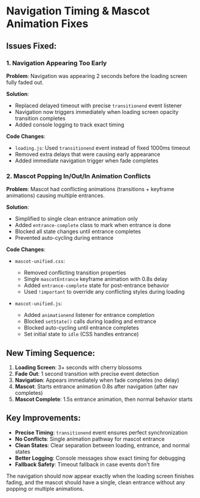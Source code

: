 # Navigation Timing & Mascot Animation Fixes

## Issues Fixed:

### 1. Navigation Appearing Too Early
**Problem**: Navigation was appearing 2 seconds before the loading screen fully faded out.

**Solution**: 
- Replaced delayed timeout with precise `transitionend` event listener
- Navigation now triggers immediately when loading screen opacity transition completes
- Added console logging to track exact timing

**Code Changes**:
- `loading.js`: Used `transitionend` event instead of fixed 1000ms timeout
- Removed extra delays that were causing early appearance
- Added immediate navigation trigger when fade completes

### 2. Mascot Popping In/Out/In Animation Conflicts
**Problem**: Mascot had conflicting animations (transitions + keyframe animations) causing multiple entrances.

**Solution**:
- Simplified to single clean entrance animation only
- Added `entrance-complete` class to mark when entrance is done
- Blocked all state changes until entrance completes
- Prevented auto-cycling during entrance

**Code Changes**:
- `mascot-unified.css`: 
  - Removed conflicting transition properties
  - Single `mascotEntrance` keyframe animation with 0.8s delay
  - Added `entrance-complete` state for post-entrance behavior
  - Used `!important` to override any conflicting styles during loading

- `mascot-unified.js`:
  - Added `animationend` listener for entrance completion
  - Blocked `setState()` calls during loading and entrance
  - Blocked auto-cycling until entrance completes
  - Set initial state to `idle` (CSS handles entrance)

## New Timing Sequence:

1. **Loading Screen**: 3+ seconds with cherry blossoms
2. **Fade Out**: 1 second transition with precise event detection
3. **Navigation**: Appears immediately when fade completes (no delay)
4. **Mascot**: Starts entrance animation 0.8s after navigation (after nav completes)
5. **Mascot Complete**: 1.5s entrance animation, then normal behavior starts

## Key Improvements:

- **Precise Timing**: `transitionend` event ensures perfect synchronization
- **No Conflicts**: Single animation pathway for mascot entrance
- **Clean States**: Clear separation between loading, entrance, and normal states
- **Better Logging**: Console messages show exact timing for debugging
- **Fallback Safety**: Timeout fallback in case events don't fire

The navigation should now appear exactly when the loading screen finishes fading, and the mascot should have a single, clean entrance without any popping or multiple animations.
